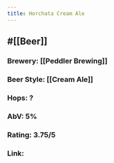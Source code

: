 ```yaml
---
title: Horchata Cream Ale
---
```


## #[[Beer]]
### Brewery: [[Peddler Brewing]]

### Beer Style: [[Cream Ale]]

### Hops: ?

### AbV: 5%

### Rating: 3.75/5

### Link: 

